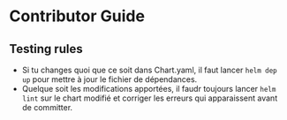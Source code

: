 # Contributor Guide

## Testing rules

- Si tu changes quoi que ce soit dans Chart.yaml, il faut lancer `helm dep up` pour mettre à jour le fichier de dépendances.
- Quelque soit les modifications apportées, il faudr toujours lancer `helm lint` sur le chart modifié et corriger les erreurs qui apparaissent avant de committer.
